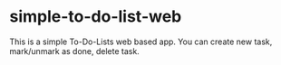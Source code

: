 # simple-to-do-list-web

This is a simple To-Do-Lists web based app. You can create new task, mark/unmark as done, delete task.
